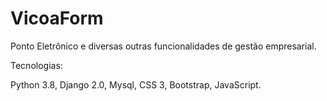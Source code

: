 # VicoaForm
Ponto Eletrônico e diversas outras funcionalidades de gestão empresarial.

Tecnologias:

Python 3.8,
Django 2.0,
Mysql,
CSS 3,
Bootstrap,
JavaScript.
